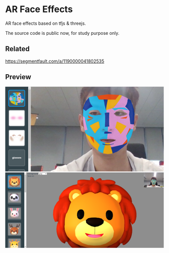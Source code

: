 # AR Face Effects

AR face effects based on tfjs & threejs.

The source code is public now, for study purpose only.

## Related
https://segmentfault.com/a/1190000041802535

## Preview
![](./public/20220124112649802.png)
![](./public/20220422165354907.png)
